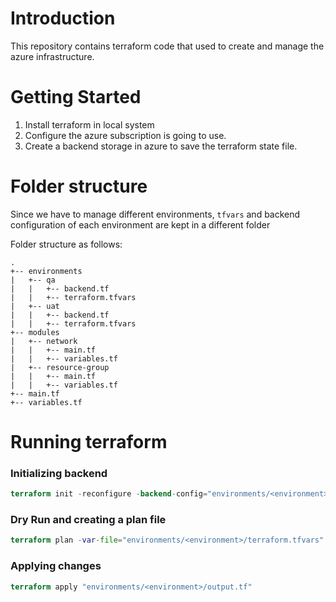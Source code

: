 # Introduction
This repository contains terraform code that used to create and manage the azure infrastructure.

# Getting Started
1. Install terraform in local system
2. Configure the azure subscription is going to use.
3. Create a backend storage in azure to save the terraform state file.

# Folder structure
Since we have to manage different environments, `tfvars` and backend configuration of each environment
are kept in a different folder

Folder structure as follows:

```
.
+-- environments
|   +-- qa
|	|	+-- backend.tf
|	|	+-- terraform.tfvars
|   +-- uat
|	|	+-- backend.tf
|	|	+-- terraform.tfvars
+-- modules
|	+-- network
|	|	+-- main.tf
|	|	+-- variables.tf
|	+-- resource-group
|	|	+-- main.tf
|	|	+-- variables.tf
+-- main.tf
+-- variables.tf
```

# Running terraform

### Initializing backend

```terraform
terraform init -reconfigure -backend-config="environments/<environment>/backend.tf"
```

### Dry Run and creating a plan file
```terraform
terraform plan -var-file="environments/<environment>/terraform.tfvars" -out="environments/<environment>/output.tf"
```

### Applying changes
```terraform
terraform apply "environments/<environment>/output.tf"
```